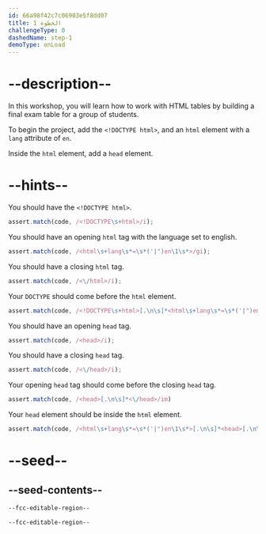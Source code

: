 ```yaml
---
id: 66a98f42c7c06903e5f8dd07
title: الخطوة 1
challengeType: 0
dashedName: step-1
demoType: onLoad
---
```


# --description--

In this workshop, you will learn how to work with HTML tables by building a final exam table for a group of students.

To begin the project, add the `<!DOCTYPE html>`, and an `html` element with a `lang` attribute of `en`.

Inside the `html` element, add a `head` element.

# --hints--

You should have the `<!DOCTYPE html>`.

```js
assert.match(code, /<!DOCTYPE\s+html>/i);
```

You should have an opening `html` tag with the language set to english.

```js
assert.match(code, /<html\s+lang\s*=\s*('|")en\1\s*>/gi);
```

You should have a closing `html` tag.

```js
assert.match(code, /<\/html>/i);
```

Your `DOCTYPE` should come before the `html` element.

```js
assert.match(code, /<!DOCTYPE\s+html>[.\n\s]*<html\s+lang\s*=\s*('|")en\1\s*>/im)
```

You should have an opening `head` tag.

```js
assert.match(code, /<head>/i);
```

You should have a closing `head` tag.

```js
assert.match(code, /<\/head>/i);
```

Your opening `head` tag should come before the closing `head` tag.

```js
assert.match(code, /<head>[.\n\s]*<\/head>/im)
```

Your `head` element should be inside the `html` element.

```js
assert.match(code, /<html\s+lang\s*=\s*('|")en\1\s*>[.\n\s]*<head>[.\n\s]*<\/head>[.\n\s]*<\/html>/im);
```

# --seed--

## --seed-contents--

```html
--fcc-editable-region--

--fcc-editable-region--
```
